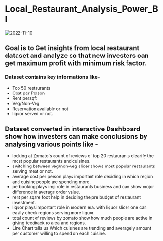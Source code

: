 # Local_Restaurant_Analysis_Power_BI
![2022-11-10](https://user-images.githubusercontent.com/112419088/200928121-fceaaca7-ff18-457d-9b9c-91fff638f32c.png)
## Goal is to Get insights from local restaurant dataset and analyze so that new investers can get maximum profit with minimum risk factor.
### Dataset contains key informations like-
- Top 50 restaurants 
- Cost per Person 
 - Rent persqft 
- Veg/Non-Veg 
- Reservation available or not
- liquor served or not. 

## Dataset converted in interactive Dashboard  show how investers can make conclusions by analysing various points like -
- looking at Zomato's count of reviews of top 20 restaurants clearify the most popular restaurants and cuisines.
- switching between veg/non-veg slicer shows most popular restaurants serving meat or not.
- average cost per person plays important role deciding in which region and cuisine people are spending more.
- perbooking plays imp role in restaurants business and can show mojor difference in average order value.
- rent per sqare foot help in deciding the pre budget of restaurant investment. 
- liquor plays important role in modern era. with liquor slicer one can easily check regions serving more liquor.
- total count of reviews by zomato show how much people are active in giving feedback to area and regions.
- Line Chart tells us Which cuisines are trending and averagely amount per customer willing to spend on each cuisine.
